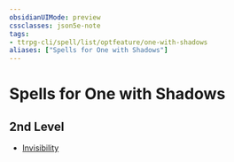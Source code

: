 ```yaml
---
obsidianUIMode: preview
cssclasses: json5e-note
tags:
- ttrpg-cli/spell/list/optfeature/one-with-shadows
aliases: ["Spells for One with Shadows"]
---
```

# Spells for One with Shadows

## 2nd Level

- [Invisibility](Misc%20Files/CLI/compendium/spells/invisibility-xphb.md "XPHB")
